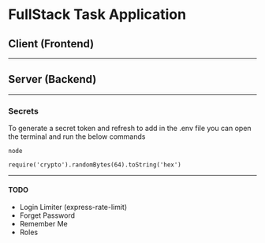 # FullStack Task Application

## Client (Frontend)

<hr>

## Server (Backend)

<hr>

### Secrets

To generate a secret token and refresh to add in the .env file you can open the terminal and run the below commands

```
node
```
```
require('crypto').randomBytes(64).toString('hex')
```

<hr>

#### TODO
- Login Limiter (express-rate-limit)
- Forget Password
- Remember Me
- Roles
